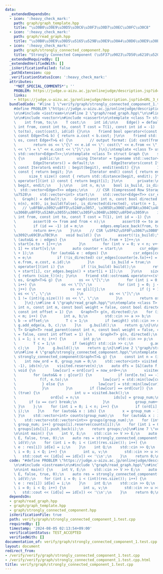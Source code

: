 ```yaml
---
data:
  _extendedDependsOn:
  - icon: ':heavy_check_mark:'
    path: graph/graph_template.hpp
    title: "\u30B0\u30E9\u30D5\u30C6\u30F3\u30D7\u30EC\u30FC\u30C8"
  - icon: ':heavy_check_mark:'
    path: graph/read_graph.hpp
    title: "\u30B0\u30E9\u30D5\u5165\u529B\u30E9\u30A4\u30D6\u30E9\u30EA"
  - icon: ':heavy_check_mark:'
    path: graph/strongly_connected_component.hpp
    title: "Strongly Connected Component (\u5F37\u9023\u7D50\u6210\u5206)"
  _extendedRequiredBy: []
  _extendedVerifiedWith: []
  _isVerificationFailed: false
  _pathExtension: cpp
  _verificationStatusIcon: ':heavy_check_mark:'
  attributes:
    '*NOT_SPECIAL_COMMENTS*': ''
    PROBLEM: https://judge.u-aizu.ac.jp/onlinejudge/description.jsp?id=GRL_3_C
    links:
    - https://judge.u-aizu.ac.jp/onlinejudge/description.jsp?id=GRL_3_C
  bundledCode: "#line 1 \"verify/graph/strongly_connected_component_1.test.cpp\"\n\
    #define PROBLEM \"https://judge.u-aizu.ac.jp/onlinejudge/description.jsp?id=GRL_3_C\"\
    \n\n#include <iostream>\n\n#line 2 \"graph/read_graph.hpp\"\n\n#line 2 \"graph/graph_template.hpp\"\
    \n\n#include <vector>\n#include <cassert>\n\ntemplate <class T> struct Edge {\n\
    \    int from, to;\n    T cost;\n    int id;\n\n    Edge() = default;\n    Edge(const\
    \ int from, const int to, const T cost = T(1), const int id = -1) : from(from),\
    \ to(to), cost(cost), id(id) {}\n\n    friend bool operator<(const Edge<T>& a,\
    \ const Edge<T>& b) { return a.cost < b.cost; }\n\n    friend std::ostream& operator<<(std::ostream&\
    \ os, const Edge<T>& e) {\n        // output format: {id: cost(from, to) = cost}\n\
    \        return os << \"{\" << e.id << \": cost(\" << e.from << \", \" << e.to\
    \ << \") = \" << e.cost << \"}\";\n    }\n};\ntemplate <class T> using Edges =\
    \ std::vector<Edge<T>>;\n\ntemplate <class T> struct Graph {\n    struct EdgeIterators\
    \ {\n       public:\n        using Iterator = typename std::vector<Edge<T>>::iterator;\n\
    \        EdgeIterators() = default;\n        EdgeIterators(const Iterator& begit,\
    \ const Iterator& endit) : begit(begit), endit(endit) {}\n        Iterator begin()\
    \ const { return begit; }\n        Iterator end() const { return endit; }\n  \
    \      size_t size() const { return std::distance(begit, endit); }\n        Edge<T>&\
    \ operator[](int i) const { return begit[i]; }\n\n       private:\n        Iterator\
    \ begit, endit;\n    };\n\n    int n, m;\n    bool is_build, is_directed;\n  \
    \  std::vector<Edge<T>> edges;\n\n    // CSR (Compressed Row Storage) \u5F62\u5F0F\
    \u7528\n    std::vector<int> start;\n    std::vector<Edge<T>> csr_edges;\n\n \
    \   Graph() = default;\n    Graph(const int n, const bool directed = false) :\
    \ n(n), m(0), is_build(false), is_directed(directed), start(n + 1, 0) {}\n\n \
    \   // \u8FBA\u3092\u8FFD\u52A0\u3057, \u305D\u306E\u8FBA\u304C\u4F55\u756A\u76EE\
    \u306B\u8FFD\u52A0\u3055\u308C\u305F\u304B\u3092\u8FD4\u3059\n    int add_edge(const\
    \ int from, const int to, const T cost = T(1), int id = -1) {\n        assert(!is_build);\n\
    \        assert(0 <= from and from < n);\n        assert(0 <= to and to < n);\n\
    \        if (id == -1) id = m;\n        edges.emplace_back(from, to, cost, id);\n\
    \        return m++;\n    }\n\n    // CSR \u5F62\u5F0F\u3067\u30B0\u30E9\u30D5\
    \u3092\u69CB\u7BC9\n    void build() {\n        assert(!is_build);\n        for\
    \ (auto&& e : edges) {\n            start[e.from + 1]++;\n            if (!is_directed)\
    \ start[e.to + 1]++;\n        }\n        for (int v = 0; v < n; v++) start[v +\
    \ 1] += start[v];\n        auto counter = start;\n        csr_edges.resize(start.back()\
    \ + 1);\n        for (auto&& e : edges) {\n            csr_edges[counter[e.from]++]\
    \ = e;\n            if (!is_directed) csr_edges[counter[e.to]++] = Edge(e.to,\
    \ e.from, e.cost, e.id);\n        }\n        is_build = true;\n    }\n\n    EdgeIterators\
    \ operator[](int i) {\n        if (!is_build) build();\n        return EdgeIterators(csr_edges.begin()\
    \ + start[i], csr_edges.begin() + start[i + 1]);\n    }\n\n    size_t size() const\
    \ { return (size_t)(n); }\n\n    friend std::ostream& operator<<(std::ostream&\
    \ os, Graph<T>& g) {\n        os << \"[\";\n        for (int i = 0; i < (int)(g.size());\
    \ i++) {\n            os << \"[\";\n            for (int j = 0; j < (int)(g[i].size());\
    \ j++) {\n                os << g[i][j];\n                if (j + 1 != (int)(g[i].size()))\
    \ os << \", \";\n            }\n            os << \"]\";\n            if (i +\
    \ 1 != (int)(g.size())) os << \", \";\n        }\n        return os << \"]\";\n\
    \    }\n};\n#line 4 \"graph/read_graph.hpp\"\n\ntemplate <class T> Graph<T> read_graph(const\
    \ int n, const int m, const bool weight = false, const bool directed = false,\
    \ const int offset = 1) {\n    Graph<T> g(n, directed);\n    for (int i = 0; i\
    \ < m; i++) {\n        int a, b;\n        std::cin >> a >> b;\n        a -= offset,\
    \ b -= offset;\n        T c = 1;\n        if (weight) std::cin >> c;\n       \
    \ g.add_edge(a, b, c);\n    }\n    g.build();\n    return g;\n}\n\ntemplate <class\
    \ T> Graph<T> read_parent(const int n, const bool weight = false, const bool directed\
    \ = false, const int offset = 1) {\n    Graph<T> g(n, directed);\n    for (int\
    \ i = 1; i < n; i++) {\n        int p;\n        std::cin >> p;\n        p -= offset;\n\
    \        T c = 1;\n        if (weight) std::cin >> c;\n        g.add_edge(p, i,\
    \ c);\n    }\n    g.build();\n    return g;\n}\n#line 2 \"graph/strongly_connected_component.hpp\"\
    \n\n#line 4 \"graph/strongly_connected_component.hpp\"\n\ntemplate <class T> std::vector<std::vector<int>>\
    \ strongly_connected_component(Graph<T>& g) {\n    const int n = (int)(g.size());\n\
    \    int now_ord = 0, group_num = 0;\n    std::vector<int> visited, low(n), ord(n,\
    \ -1), ids(n);\n    visited.reserve(n);\n    auto dfs = [&](auto f, int cur) ->\
    \ void {\n        low[cur] = ord[cur] = now_ord++;\n        visited.push_back(cur);\n\
    \        for (auto&& e : g[cur]) {\n            if (ord[e.to] == -1) {\n     \
    \           f(f, e.to);\n                low[cur] = std::min(low[cur], low[e.to]);\n\
    \            } else {\n                low[cur] = std::min(low[cur], ord[e.to]);\n\
    \            }\n        }\n        if (low[cur] == ord[cur]) {\n            while\
    \ (true) {\n                int u = visited.back();\n                visited.pop_back();\n\
    \                ord[u] = n;\n                ids[u] = group_num;\n          \
    \      if (u == cur) break;\n            }\n            group_num++;\n       \
    \ }\n    };\n    for (int i = 0; i < n; i++) {\n        if (ord[i] == -1) dfs(dfs,\
    \ i);\n    }\n    for (auto&& x : ids) {\n        x = group_num - 1 - x;\n   \
    \ }\n    std::vector<int> counts(group_num);\n    for (auto&& x : ids) counts[x]++;\n\
    \    std::vector<std::vector<int>> groups(group_num);\n    for (int i = 0; i <\
    \ group_num; i++) groups[i].reserve(counts[i]);\n    for (int i = 0; i < n; i++)\
    \ groups[ids[i]].push_back(i);\n    return groups;\n}\n#line 7 \"verify/graph/strongly_connected_component_1.test.cpp\"\
    \n\nint main() {\n    int V, E;\n    std::cin >> V >> E;\n    auto g = read_graph<int>(V,\
    \ E, false, true, 0);\n    auto res = strongly_connected_component(g);\n    std::vector<int>\
    \ id(V);\n    for (int i = 0; i < (int)(res.size()); i++) {\n        for (auto&&\
    \ e : res[i]) id[e] = i;\n    }\n    int Q;\n    std::cin >> Q;\n    for (int\
    \ i = 0; i < Q; i++) {\n        int u, v;\n        std::cin >> u >> v;\n     \
    \   std::cout << (id[u] == id[v]) << '\\n';\n    }\n    return 0;\n}\n"
  code: "#define PROBLEM \"https://judge.u-aizu.ac.jp/onlinejudge/description.jsp?id=GRL_3_C\"\
    \n\n#include <iostream>\n\n#include \"graph/read_graph.hpp\"\n#include \"graph/strongly_connected_component.hpp\"\
    \n\nint main() {\n    int V, E;\n    std::cin >> V >> E;\n    auto g = read_graph<int>(V,\
    \ E, false, true, 0);\n    auto res = strongly_connected_component(g);\n    std::vector<int>\
    \ id(V);\n    for (int i = 0; i < (int)(res.size()); i++) {\n        for (auto&&\
    \ e : res[i]) id[e] = i;\n    }\n    int Q;\n    std::cin >> Q;\n    for (int\
    \ i = 0; i < Q; i++) {\n        int u, v;\n        std::cin >> u >> v;\n     \
    \   std::cout << (id[u] == id[v]) << '\\n';\n    }\n    return 0;\n}"
  dependsOn:
  - graph/read_graph.hpp
  - graph/graph_template.hpp
  - graph/strongly_connected_component.hpp
  isVerificationFile: true
  path: verify/graph/strongly_connected_component_1.test.cpp
  requiredBy: []
  timestamp: '2024-08-05 02:13:54+09:00'
  verificationStatus: TEST_ACCEPTED
  verifiedWith: []
documentation_of: verify/graph/strongly_connected_component_1.test.cpp
layout: document
redirect_from:
- /verify/verify/graph/strongly_connected_component_1.test.cpp
- /verify/verify/graph/strongly_connected_component_1.test.cpp.html
title: verify/graph/strongly_connected_component_1.test.cpp
---
```

